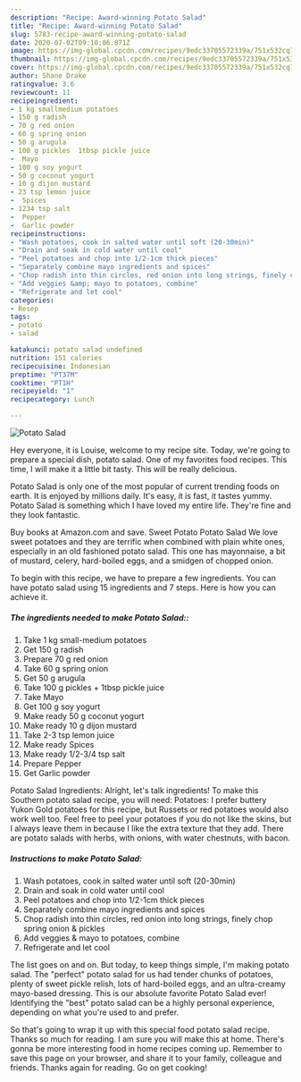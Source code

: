 ```yaml
---
description: "Recipe: Award-winning Potato Salad"
title: "Recipe: Award-winning Potato Salad"
slug: 5783-recipe-award-winning-potato-salad
date: 2020-07-02T09:10:06.871Z
image: https://img-global.cpcdn.com/recipes/9edc33705572339a/751x532cq70/potato-salad-recipe-main-photo.jpg
thumbnail: https://img-global.cpcdn.com/recipes/9edc33705572339a/751x532cq70/potato-salad-recipe-main-photo.jpg
cover: https://img-global.cpcdn.com/recipes/9edc33705572339a/751x532cq70/potato-salad-recipe-main-photo.jpg
author: Shane Drake
ratingvalue: 3.6
reviewcount: 11
recipeingredient:
- 1 kg smallmedium potatoes
- 150 g radish
- 70 g red onion
- 60 g spring onion
- 50 g arugula
- 100 g pickles  1tbsp pickle juice
-  Mayo
- 100 g soy yogurt
- 50 g coconut yogurt
- 10 g dijon mustard
- 23 tsp lemon juice
-  Spices
- 1234 tsp salt
-  Pepper
-  Garlic powder
recipeinstructions:
- "Wash potatoes, cook in salted water until soft (20-30min)"
- "Drain and soak in cold water until cool"
- "Peel potatoes and chop into 1/2-1cm thick pieces"
- "Separately combine mayo ingredients and spices"
- "Chop radish into thin circles, red onion into long strings, finely chop spring onion &amp; pickles"
- "Add veggies &amp; mayo to potatoes, combine"
- "Refrigerate and let cool"
categories:
- Resep
tags:
- potato
- salad

katakunci: potato salad undefined
nutrition: 151 calories
recipecuisine: Indonesian
preptime: "PT37M"
cooktime: "PT1H"
recipeyield: "1"
recipecategory: Lunch

---
```



![Potato Salad](https://img-global.cpcdn.com/recipes/9edc33705572339a/751x532cq70/potato-salad-recipe-main-photo.jpg)

Hey everyone, it is Louise, welcome to my recipe site. Today, we're going to prepare a special dish, potato salad. One of my favorites food recipes. This time, I will make it a little bit tasty. This will be really delicious.

Potato Salad is only one of the most popular of current trending foods on earth. It is enjoyed by millions daily. It's easy, it is fast, it tastes yummy. Potato Salad is something which I have loved my entire life. They're fine and they look fantastic.

Buy books at Amazon.com and save. Sweet Potato Potato Salad We love sweet potatoes and they are terrific when combined with plain white ones, especially in an old fashioned potato salad. This one has mayonnaise, a bit of mustard, celery, hard-boiled eggs, and a smidgen of chopped onion.


To begin with this recipe, we have to prepare a few ingredients. You can have potato salad using 15 ingredients and 7 steps. Here is how you can achieve it.

##### The ingredients needed to make Potato Salad::

1. Take 1 kg small-medium potatoes
1. Get 150 g radish
1. Prepare 70 g red onion
1. Take 60 g spring onion
1. Get 50 g arugula
1. Take 100 g pickles + 1tbsp pickle juice
1. Take  Mayo
1. Get 100 g soy yogurt
1. Make ready 50 g coconut yogurt
1. Make ready 10 g dijon mustard
1. Take 2-3 tsp lemon juice
1. Make ready  Spices
1. Make ready 1/2-3/4 tsp salt
1. Prepare  Pepper
1. Get  Garlic powder


Potato Salad Ingredients: Alright, let&#39;s talk ingredients! To make this Southern potato salad recipe, you will need: Potatoes: I prefer buttery Yukon Gold potatoes for this recipe, but Russets or red potatoes would also work well too. Feel free to peel your potatoes if you do not like the skins, but I always leave them in because I like the extra texture that they add. There are potato salads with herbs, with onions, with water chestnuts, with bacon. 

##### Instructions to make Potato Salad:

1. Wash potatoes, cook in salted water until soft (20-30min)
1. Drain and soak in cold water until cool
1. Peel potatoes and chop into 1/2-1cm thick pieces
1. Separately combine mayo ingredients and spices
1. Chop radish into thin circles, red onion into long strings, finely chop spring onion &amp; pickles
1. Add veggies &amp; mayo to potatoes, combine
1. Refrigerate and let cool


The list goes on and on. But today, to keep things simple, I&#39;m making potato salad. The &#34;perfect&#34; potato salad for us had tender chunks of potatoes, plenty of sweet pickle relish, lots of hard-boiled eggs, and an ultra-creamy mayo-based dressing. This is our absolute favorite Potato Salad ever! Identifying the &#34;best&#34; potato salad can be a highly personal experience, depending on what you&#39;re used to and prefer. 

So that's going to wrap it up with this special food potato salad recipe. Thanks so much for reading. I am sure you will make this at home. There's gonna be more interesting food in home recipes coming up. Remember to save this page on your browser, and share it to your family, colleague and friends. Thanks again for reading. Go on get cooking!
